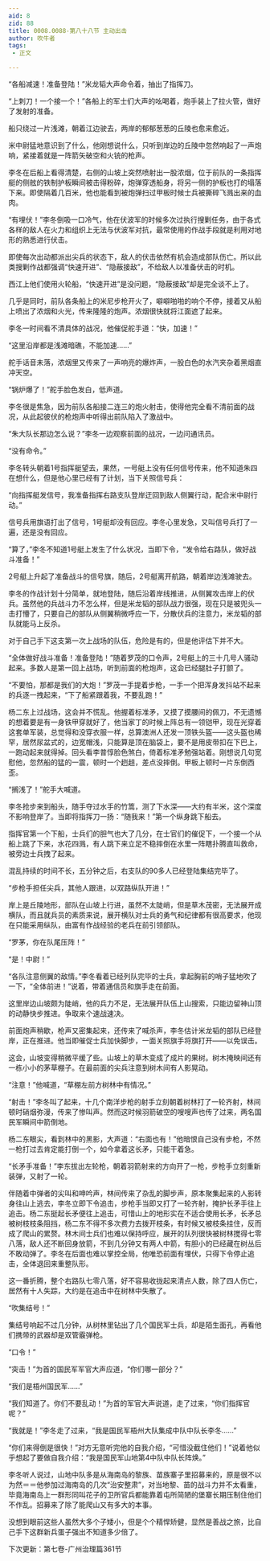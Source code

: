 ```yaml
---
aid: 8
zid: 88
title: 0008.0088-第八十八节 主动出击
author: 吹牛者
tags: 
 - 正文

---
```




“各船减速！准备登陆！”米龙韬大声命令着，抽出了指挥刀。

“上刺刀！一个接一个！”各船上的军士们大声的吆喝着，炮手装上了拉火管，做好了发射的准备。

船只绕过一片浅滩，朝着江边驶去，两岸的郁郁葱葱的丘陵也愈来愈近。

米中尉猛地意识到了什么，他刚想说什么，只听到岸边的丘陵中忽然响起了一声炮响，紧接着就是一阵箭矢破空和火铳的枪声。

李冬在后船上看得清楚，右侧的山坡上突然喷射出一股浓烟，位于前队的一条指挥艇的侧舷的铁制护板瞬间被击得粉碎，炮弹穿透船身，将另一侧的护板也打的塌落下来。即使隔着几百米，他也能看到被炮弹扫过甲板时候士兵被撕碎飞溅出来的血肉。

“有埋伏！”李冬倒吸一口冷气，他在伏波军的时候多次过执行搜剿任务，由于各式各样的敌人在火力和组织上无法与伏波军对抗，最常使用的作战手段就是利用对地形的熟悉进行伏击。

即使每次出动都派出尖兵的状态下，敌人的伏击依然有机会造成部队伤亡。所以此类搜剿作战都强调“快速开进”、“隐蔽接敌”，不给敌人以准备伏击的时机。

西江上他们使用火轮船，“快速开进”是没问题，“隐蔽接敌”却是完全谈不上了。

几乎是同时，前队各条船上的米尼步枪开火了，噼噼啪啪的响个不停，接着又从船上喷出了浓烟和火光，传来隆隆的炮声。浓烟很快就将江面遮了起来。

李冬一时间看不清具体的战况，他催促舵手道：“快，加速！”

“这里沿岸都是浅滩暗礁，不能加速……”

舵手话音未落，浓烟里又传来了一声响亮的爆炸声，一股白色的水汽夹杂着黑烟直冲天空。

“锅炉爆了！”舵手脸色发白，低声道。

李冬很是焦急，因为前队各船接二连三的炮火射击，使得他完全看不清前面的战况，从此起彼伏的枪炮声中听得出前队陷入了激战中。

“朱大队长那边怎么说？”李冬一边观察前面的战况，一边问通讯员。

“没有命令。”

李冬转头朝着1号指挥艇望去，果然，一号艇上没有任何信号传来，他不知道朱四在想什么，但是他心里已经有了计划，当下关照信号兵：

“向指挥艇发信号，我准备指挥右路支队登岸迂回到敌人侧翼行动，配合米中尉行动。”

信号兵用旗语打出了信号，1号艇却没有回应。李冬心里发急，又叫信号兵打了一遍，还是没有回应。

“算了，”李冬不知道1号艇上发生了什么状况，当即下令，“发令给右路队，做好战斗准备！”

2号艇上升起了准备战斗的信号旗，随后，2号艇离开航路，朝着岸边浅滩驶去。

李冬的作战计划十分简单，就地登陆，随后沿着岸线推进，从侧翼攻击岸上的伏兵。虽然他的兵战斗力不怎么样，但是米龙韬的部队战力很强，现在只是被兜头一击打懵了，只要自己的部队从侧翼稍微呼应一下，分散伏兵的注意力，米龙韬的部队就能马上反杀。

对于自己手下这支第一次上战场的队伍，危险是有的，但是他评估下并不大。

“全体做好战斗准备！准备登陆！”随着罗茂的口令声，2号艇上的三十几号人骚动起来。多数人是第一回上战场，听到前面的枪炮声，这会已经腿肚子打颤了。

“不要怕，那都是我们的大炮！”罗茂一手提着步枪，一手一个把浑身发抖站不起来的兵逐一拽起来，“下了船紧跟着我，不要乱跑！”

杨二东上过战场，这会并不慌乱。他握着标准矛，又摸了摸腰间的佩刀，不无遗憾的想着要是有一身铁甲穿就好了，他当家丁的时候上阵总有一领铠甲，现在光穿着这套单军装，总觉得和没穿衣服一样，总算澳洲人还发一顶铁头盔――这头盔也稀罕，居然尿盆式的，边宽帽浅，只能算是顶在脑袋上，要不是用皮带扣在下巴上，一跑动起来就得掉。回头看李普惇脸色煞白，倚着标准矛勉强站着。刚想说几句宽慰他，忽然船的猛的一震，顿时一个趔趄，差点没摔倒。甲板上顿时一片东倒西歪。

“搁浅了！”舵手大喊道。

李冬抢步来到船头，随手夺过水手的竹篙，测了下水深――大约有半米，这个深度不影响登岸了。当即将指挥刀一扬：“随我来！”第一个纵身跳下船去。

指挥官第一个下船，士兵们的胆气也大了几分，在士官们的催促下，一个接一个从船上跳了下来，水花四溅，有人跳下来立足不稳摔倒在水里一阵瞎扑腾直叫救命，被旁边士兵拽了起来。

混乱持续的时间不长，五分钟之后，右支队的90多人已经登陆集结完毕了。

“步枪手担任尖兵，其他人跟进，以双路纵队开进！”

岸上是丘陵地形，部队在山坡上行进，虽然不太陡峭，但是草木茂密，无法展开成横队，而且就兵员的素质来说，展开横队对士兵的勇气和纪律都有很高要求，他现在只能采用纵队，由富有作战经验的老兵在前引领部队。

“罗茅，你在队尾压阵！”

“是！中尉！”

“各队注意侧翼的敌情。”李冬看着已经列队完毕的士兵，拿起胸前的哨子猛地吹了一下，“全体前进！”说着，带着通信员和旗手走在前面。

这里岸边山坡颇为陡峭，他的兵力不足，无法展开队伍上山搜索，只能边留神山顶的动静快步推进。争取来个速战速决。

前面炮声稍歇，枪声又密集起来，还传来了喊杀声，李冬估计米龙韬的部队已经登岸，正在推进。他当即催促士兵加快脚步，一面关照旗手将旗打开――以免误击。

这会，山坡变得稍微平缓了些。山坡上的草木变成了成片的果树。树木掩映间还有一栋小小的茅草棚子。在最前面的尖兵注意到树木间有人影晃动。

“注意！”他喊道，“草棚左前方树林中有情况。”

“射击！”李冬叫了起来，十几个南洋步枪的射手立刻朝着树林打了一轮齐射，林间顿时硝烟弥漫，传来了惨叫声。然而这时候羽箭破空的嗖嗖声也传了过来，两名国民军瞬间中箭倒地。

杨二东眼尖，看到林中的黑影，大声道：“右面也有！”他暗恨自己没有步枪，不然一枪打过去肯定能打倒一个，如今拿着这长矛，只能干着急。

“长矛手准备！”李东拔出左轮枪，朝着羽箭射来的方向开了一枪，步枪手立刻重新装弹，又射了一轮。

伴随着中弹者的尖叫和呻吟声，林间传来了杂乱的脚步声，原本聚集起来的人影转身往山上逃去，李冬立即下令追击，步枪手当即又打了一轮齐射，掩护长矛手往上追击。杨二东挺起长矛便往上追击，可惜山上的地形实在不适合使用长矛，长矛总被树枝枝条阻挡，杨二东不得不多次费力去拨开枝条，有时候又被枝条挂住，反而成了爬山的累赘。林木间士兵们也难以保持呼应，展开的队列很快被树林搅得七零八落，敌人还不断回身放箭，不到几分钟又有两人中箭，有胆小的已经藏在树丛后不敢动弹了。李冬在后面也难以掌控全局，他唯恐前面有埋伏，只得下令停止追击，全体退回来重整队形。

这一番折腾，整个右路队七零八落，好不容易收拢起来清点人数，除了四人伤亡，居然有十人失踪，大约是在追击中在树林中失散了。

“吹集结号！”

集结号响起不过几分钟，从树林里钻出了几个国民军士兵，却是陌生面孔，再看他们携带的武器却是双管霰弹枪。

“口令！”

“突击！”为首的国民军军官大声应道，“你们哪一部分？”

“我们是梧州国民军……”

“我们知道了。你们不要乱动！”为首的军官大声说道，走了过来，“你们指挥官呢？”

“我就是！”李冬走了过来，“我是国民军梧州大队集成中队中队长李冬……”

“你们来得倒是很快！”对方无意听完他的自我介绍，“可惜没截住他们！”说着他似乎想起了要做自我介绍：“我是国民军山地第4中队中队长阵焕。”

李冬听人说过，山地中队多是从海南岛的黎族、苗族寨子里招募来的，原是很不以为然＝＝他参加过海南岛的几次“治安整肃”，对当地黎、苗的战斗力并不太看重，毕竟海南岛上一群形同叫花子的卫所官兵都能靠着屯所简陋的堡寨长期压制住他们不作乱。招募来了除了能爬山又有多大的本事。

没想到眼前这些人虽然大多个子矮小，但是个个精悍矫健，显然是善战之旅，比自己手下这群新兵蛋子强出不知道多少倍了。

下次更新：第七卷-广州治理篇361节



